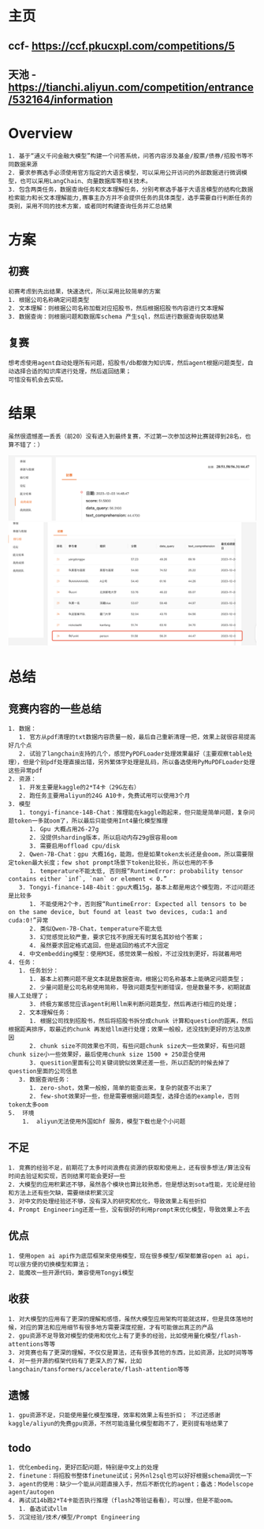 # 主页 
## ccf- https://ccf.pkucxpl.com/competitions/5 
## 天池 - https://tianchi.aliyun.com/competition/entrance/532164/information

# Overview
    1. 基于“通义千问金融大模型”构建一个问答系统，问答内容涉及基金/股票/债券/招股书等不同数据来源
	2. 要求参赛选手必须使用官方指定的大语言模型，可以采用公开访问的外部数据进行微调模型，也可以采用LangChain、向量数据库等相关技术。
    3. 包含两类任务，数据查询任务和文本理解任务，分别考察选手基于大语言模型的结构化数据检索能力和长文本理解能力,赛事主办方并不会提供任务的具体类型，选手需要自行判断任务的类别，采用不同的技术方案，或者同时构建查询任务并汇总结果

# 方案
## 初赛
    初赛考虑到先出结果，快速迭代，所以采用比较简单的方案
    1. 根据公司名称确定问题类型
    2. 文本理解：则根据公司名称加载对应招股书，然后根据招股书内容进行文本理解
    3. 数据查询：则根据问题和数据库schema 产生sql，然后进行数据查询获取结果
## 复赛
    想考虑使用agent自动处理所有问题，招股书/db都做为知识库，然后agent根据问题类型，自动选择合适的知识库进行处理，然后返回结果；
    可惜没有机会去实现。

# 结果
    虽然很遗憾差一丢丢（前20）没有进入到最终复赛，不过第一次参加这种比赛就得到28名，也算不错了：）
    
![比赛结果](assets/image.png)
![比赛结果](assets/image-1.png)
    
# 总结
## 竞赛内容的一些总结
    1. 数据：
       1. 官方从pdf清理的txt数据内容质量一般，最后自己重新清理一把，效果上就很容易提高好几个点
       2. 试验了langchain支持的几个，感觉PyPDFLoader处理效果最好（主要观察table处理），但是个别pdf处理直接出错，另外繁体字处理是乱码，所以备选使用PyMuPDFLoader处理这些异常pdf
    2. 资源：
       1. 开发主要是kaggle的2*T4卡（29G左右）
       2. 跑任务主要用aliyun的24G A10卡，免费试用可以使用3个月
    3. 模型
       1. tongyi-finance-14B-Chat：推理能在kaggle跑起来，但只能是简单问题，复杂问题token一多就oom了，所以最后只能使用Int4量化模型推理
          1. Gpu 大概占用26-27g
          2. 没提供sharding版本，所以启动内存29g很容易oom
          3. 需要启用offload cpu/disk
       2. Qwen-7B-Chat：gpu 大概16g，能跑，但是如果token太长还是会oom，所以需要限定token最大长度；few shot prompt场景下token比较长，所以也用的不多
          1. temperature不能太低, 否则报“RuntimeError: probability tensor contains either `inf`, `nan` or element < 0.”
       3. Tongyi-finance-14B-4bit：gpu大概15g，基本上都是用这个模型跑，不过问题还是比较多
          1. 不能使用2个卡，否则报“RuntimeError: Expected all tensors to be on the same device, but found at least two devices, cuda:1 and cuda:0!”异常
          2. 类似Qwen-7B-Chat，temperature不能太低
          3. 幻觉感觉比较严重，要求它找不到报无有时莫名其妙给个答案；
          4. 虽然要求固定格式返回，但是返回的格式不大固定
       4. 中文embedding模型：使用M3E，感觉效果一般般，不过没找到更好，将就着用吧
    4. 任务：
       1. 任务划分：
          1. 基本上初赛问题不是文本就是数据查询，根据公司名称基本上能确定问题类型；
          2. 少量问题是公司名称使用简称，导致问题类型判断错误，但是数量不多，初期就直接人工处理了；
          3. 终极方案感觉应该agent利用llm来判断问题类型，然后再进行相应的处理；
       2. 文本理解任务：
          1. 根据公司找到招股书，然后将招股书拆分成chunk 计算和question的距离，然后根据距离排序，取最近的chunk 再发给llm进行处理；效果一般般，还没找到更好的方法及原因
          2. chunk size不同效果也不同，有些问题chunk size大一些效果好，有些问题chunk size小一些效果好，最后使用chunk size 1500 + 250混合使用
          3. quesition里面有公司关键词貌似效果还差一些，所以匹配的时候去掉了question里面的公司信息
       3. 数据查询任务：
          1. zero-shot，效果一般般，简单的能查出来，复杂的就查不出来了
          2. few-shot效果好一些，但是需要根据问题类型，选择合适的example，否则token太多oom
    5.  环境
        1.  aliyun无法使用外国如hf 服务，模型下载也是个小问题

## 不足
    1. 竞赛的经验不足，前期花了太多时间浪费在资源的获取和使用上，还有很多想法/算法没有时间去验证和实现，否则结果可能会更好一些
    2. 大模型的应用积累还不够，虽然各个模块也算比较熟悉，但是想达到sota性能，无论是经验和方法上还有些欠缺，需要继续积累沉淀
    3. 对中文的处理经验还不够，没有深入的研究和优化，导致效果上有些折扣
    4. Prompt Engineering还差一些，没有很好的利用prompt来优化模型，导致效果上不去

## 优点
    1. 使用open ai api作为底层框架来使用模型，现在很多模型/框架都兼容open ai api，可以很方便的切换模型和算法；
    2. 能魔改一些开源代码，兼容使用Tongyi模型

## 收获
    1. 对大模型的应用有了更深的理解和感悟，虽然大模型应用架构可能就这样，但是具体落地时候，对应的算法和应用细节有很多地方需要深度挖掘，才有可能做出真正的产品
    2. gpu资源不足导致对模型的使用和优化上有了更多的经验，比如使用量化模型/flash-attentions等等
    3. 对竞赛也有了更深的理解，不仅仅是算法，还有很多其他的东西，比如资源，比如时间等等
    4. 对一些开源的框架代码有了更深入的了解，比如langchain/tansformers/accelerate/flash-attention等等

## 遗憾
    1. gpu资源不足，只能使用量化模型推理，效率和效果上有些折扣； 不过还感谢kaggle/aliyun的免费gpu资源，不然可能连量化模型都跑不了，更别提有啥结果了

## todo
    1. 优化embeding，更好匹配问题，特别是中文上的处理
    2. finetune：将招股书整体finetune试试；另外nl2sql也可以好好根据schema调优一下
    3. agent的使用：缺少一个能从问题直接入手，然后不断优化的agent；备选：Modelscope agent/autogen
    4. 再试试14b跑2*T4卡能否执行推理（flash2等验证看看），可以慢，但是不能oom。
       1. 备选试试vllm
    5. 沉淀经验/技术/模型/Prompt Engineering

